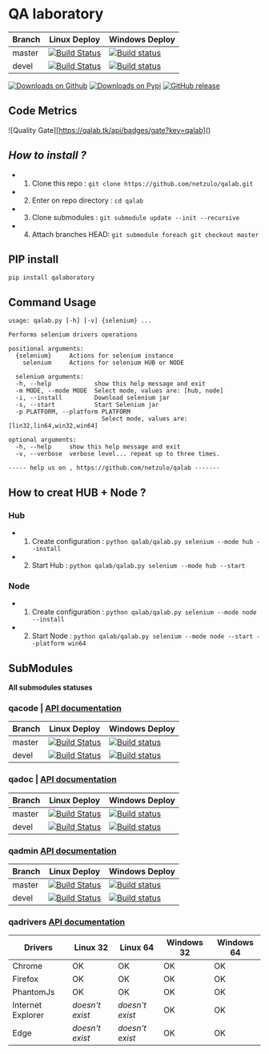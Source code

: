 # QA laboratory 

| Branch  | Linux Deploy | Windows Deploy |
| ------------- | ------------- |  ------------- |
| master  | [![Build Status](https://travis-ci.org/netzulo/qalab.svg?branch=master)](https://travis-ci.org/netzulo/qalab)  | [![Build status](https://ci.appveyor.com/api/projects/status/f4orjhi6vjgsxxq9/branch/master?svg=true)](https://ci.appveyor.com/project/netzulo/qalab-v060g/branch/master)  |
| devel  | [![Build Status](https://travis-ci.org/netzulo/qalab.svg?branch=devel)](https://travis-ci.org/netzulo/qalab)  | [![Build status](https://ci.appveyor.com/api/projects/status/f4orjhi6vjgsxxq9/branch/devel?svg=true)](https://ci.appveyor.com/project/netzulo/qalab-v060g/branch/devel)  |

[![Downloads on Github](https://img.shields.io/github/downloads/netzulo/qalab/total.svg)](https://img.shields.io/github/downloads/netzulo/qalab/total.svg)
[![Downloads on Pypi](https://img.shields.io/pypi/dd/qalaboratory.svg)](https://img.shields.io/pypi/dd/qalaboratory.svg)
[![GitHub release](https://img.shields.io/github/release/netzulo/qalab.svg)]()

## Code Metrics

![Quality Gate][https://qalab.tk/api/badges/gate?key=qalab]()

## _How to install ?_

+ 1. Clone this repo : `git clone https://github.com/netzulo/qalab.git`
+ 2. Enter on repo directory : `cd qalab`
+ 3. Clone submodules : `git submodule update --init --recursive`
+ 4. Attach branches HEAD: `git submodule foreach git checkout master`

## PIP install

```
pip install qalaboratory
```

## Command Usage

```
usage: qalab.py [-h] [-v] {selenium} ...

Performs selenium drivers operations

positional arguments:
  {selenium}     Actions for selenium instance
    selenium     Actions for selenium HUB or NODE
	
  selenium arguments:
  -h, --help            show this help message and exit
  -m MODE, --mode MODE  Select mode, values are: [hub, node]
  -i, --install         Download selenium jar
  -s, --start           Start Selenium jar
  -p PLATFORM, --platform PLATFORM
                          Select mode, values are: [lin32,lin64,win32,win64]

optional arguments:
  -h, --help     show this help message and exit
  -v, --verbose  verbose level... repeat up to three times.

----- help us on , https://github.com/netzulo/qalab -------
```

## How to creat HUB + Node ?

### Hub

+ 1. Create configuration : `python qalab/qalab.py selenium --mode hub --install`
+ 2. Start Hub : `python qalab/qalab.py selenium --mode hub --start`

### Node

+ 1. Create configuration : `python qalab/qalab.py selenium --mode node --install`
+ 2. Start Node : `python qalab/qalab.py selenium --mode node --start --platform win64`


## SubModules

__All submodules statuses__

### qacode | **[API documentation](http://qalab.tk/qacode/)**

| Branch  | Linux Deploy | Windows Deploy |
| ------------- | ------------- |  ------------- |
| master  | [![Build Status](https://travis-ci.org/netzulo/qadoc.svg?branch=master)](https://travis-ci.org/netzulo/qacode)  | [![Build status](https://ci.appveyor.com/api/projects/status/4a0tc5pis1bykt9x/branch/master?svg=true)](https://ci.appveyor.com/project/netzulo/qacode/branch/master)  |
| devel  | [![Build Status](https://travis-ci.org/netzulo/qadmin.svg?branch=devel)](https://travis-ci.org/netzulo/qacode)  | [![Build status](https://ci.appveyor.com/api/projects/status/4a0tc5pis1bykt9x/branch/devel?svg=true)](https://ci.appveyor.com/project/netzulo/qacode/branch/devel)  |


### qadoc | **[API documentation](http://qalab.tk/qadoc/)**

| Branch  | Linux Deploy | Windows Deploy |
| ------------- | ------------- |  ------------- |
| master  | [![Build Status](https://travis-ci.org/netzulo/qadoc.svg?branch=master)](https://travis-ci.org/netzulo/qadoc)  | [![Build status](https://ci.appveyor.com/api/projects/status/o70qi0ykpagrgte2/branch/master?svg=true)](https://ci.appveyor.com/project/netzulo/qadoc/branch/master)  |
| devel  | [![Build Status](https://travis-ci.org/netzulo/qadoc.svg?branch=devel)](https://travis-ci.org/netzulo/qadoc)  | [![Build status](https://ci.appveyor.com/api/projects/status/o70qi0ykpagrgte2/branch/devel?svg=true)](https://ci.appveyor.com/project/netzulo/qadoc/branch/devel)  |


### qadmin  **[API documentation](http://qalab.tk/qadmin/)**

| Branch  | Linux Deploy | Windows Deploy |
| ------------- | ------------- |  ------------- |
| master  | [![Build Status](https://travis-ci.org/netzulo/qadmin.svg?branch=master)](https://travis-ci.org/netzulo/qadmin)  | [![Build status](https://ci.appveyor.com/api/projects/status/qrb3o3qdeg3qv9eq/branch/master?svg=true)](https://ci.appveyor.com/project/netzulo/qadmin/branch/master)  |
| devel  | [![Build Status](https://travis-ci.org/netzulo/qadmin.svg?branch=devel)](https://travis-ci.org/netzulo/qadmin)  | [![Build status](https://ci.appveyor.com/api/projects/status/qrb3o3qdeg3qv9eq/branch/devel?svg=true)](https://ci.appveyor.com/project/netzulo/qadmin/branch/devel)  |


### qadrivers  **[API documentation](http://qalab.tk/qadrivers/)**

| Drivers  | Linux 32 | Linux 64 |  Windows 32 | Windows 64 |
| ------------- | ------------- |  ------------- |  ------------- |  ------------- |
| Chrome |  OK |  OK |  OK |  OK |
| Firefox |  OK |  OK |  OK |  OK |
| PhantomJs |  OK |  OK |  OK |  OK |
| Internet Explorer |  _doesn't exist_ |  _doesn't exist_ |  OK |  OK |
| Edge |  _doesn't exist_ |  _doesn't exist_ |  OK |  OK |
